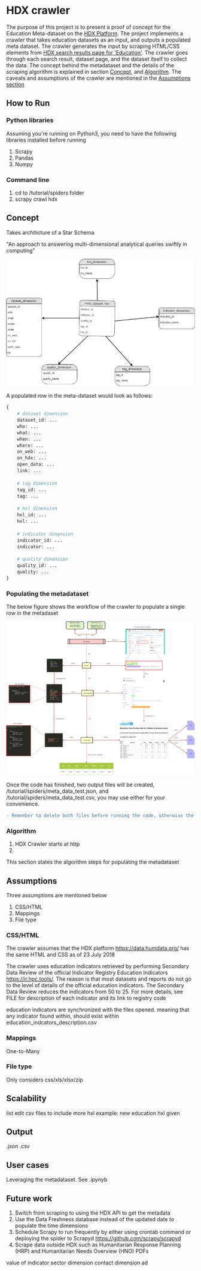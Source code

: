 # HDX crawler

The purpose of this project is to present a proof of concept for the Education Meta-dataset on the [HDX Platform](https://data.humdata.org/). The project implements a crawler that takes education datasets as an input, and outputs a populated meta dataset. The crawler generates the input by scraping HTML/CSS elements from [HDX search results page for 'Education'](https://data.humdata.org/search?q=education). The crawler goes through each search result, dataset page, and the dataset itself to collect the data. The concept behind the metadataset and the details of the scraping algorithm is explained in section [Concept](#concept), and [Algorithm](#algorithm). The caveats and assumptions of the crawler are mentioned in the [Assumptions section](#assumptions)

## How to Run
### Python libraries

Assuming you're running on Python3, you need to have the following libraries installed before running
1. Scrapy
2. Pandas
3. Numpy

### Command line
1. cd to /tutorial/spiders folder
2. scrapy crawl hdx

## Concept

Takes architicture of a Star Schema

"An approach to answering multi-dimensional analytical queries swiftly in computing"

![metadataset diagram](images/metadataset_diagram.jpg)

A populated row in the meta-dataset would look as follows:

```Python
{
    # dataset dimension
    dataset_id: ...
    who: ...
    what: ...
    when: ...
    where: ...
    on_web: ...
    on_hdx: ...
    open_data: ...
    link: ...

    # tag dimension
    tag_id: ...
    tag: ...

    # hxl dimension
    hxl_id: ...
    hxl: ...

    # indicator dimension
    indicator_id: ...
    indicator: ...

    # quality dimension
    quality_id: ...
    quality: ...
}
```

### Populating the metadataset

The below figure shows the workflow of the crawler to populate a single row in the metadaset

![Crawler diagram](images/crawler_diagram.jpg)

Once the code has finished, two output files will be created, /tutorial/spiders/meta_data_test.json, and /tutorial/spiders/meta_data_test.csv, you may use either for your convenience. 
```diff 
- Remember to delete both files before running the code, otherwise the crawler will append to those files
```

### Algorithm

1. HDX Crawler starts at http
2. 

This section states the algorithm steps for populating the metadataset

## Assumptions

Three assumptions are mentioned below
1. CSS/HTML
2. Mappings
3. File type

### CSS/HTML

The crawler assumes that the HDX platform https://data.humdata.org/ has the same HTML and CSS as of 23 July 2018 

The crawler uses education indicators retrieved by performing Secondary Data Review of the official Indicator Registry Education Indicators https://ir.hpc.tools/. The reason is that most datasets and reports do not go to the level of details of the official education indicators. The Secondary Data Review reduces the indicators from 50 to 25. For more details, see FILE for description of each indicator and its link to registry code

education indicators are synchronized with the files opened. meaning that any indicator found within, should exist within education_indcators_description.csv

### Mappings
One-to-Many

### File type
Only considers css/xls/xlsx/zip

## Scalability

list
edit csv files to include more hxl
example: new education hxl given

## Output

.json
.csv

## User cases

Leveraging the metadataset. See .ipynyb

## Future work

1. Switch from scraping to using the HDX API to get the metadata
2. Use the Data Freshness database instead of the updated date to populate the time dimensions
3. Schedule Scrapy to run frequently by either using crontab command or deploying the spider to Scrapyd https://github.com/scrapy/scrapyd
4. Scrape data outside HDX such as Humanitarian Response Planning (HRP) and Humanitarian Needs Overview (HNO) PDFs
 

value of indicator
sector dimension
contact dimension
ad
